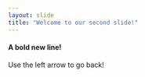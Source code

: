 ```yaml
---
layout: slide
title: "Welcome to our second slide!"
---
```

#### **A bold new line!**
Use the left arrow to go back!
